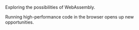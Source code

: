 Exploring the possibilities of WebAssembly.

Running high-performance code in the browser opens up new opportunities.